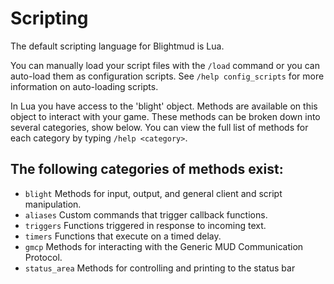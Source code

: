 # Scripting

The default scripting language for Blightmud is Lua.

You can manually load your script files with the `/load` command or you can 
auto-load them as configuration scripts. 
See `/help config_scripts` for more information on auto-loading scripts.

In Lua you have access to the 'blight' object. Methods are available on this
object to interact with your game. These methods can be broken down into several
categories, show below. You can view the full list of methods for each category
by typing `/help <category>`.

## The following categories of methods exist:
- `blight`      Methods for input, output, and general client and script manipulation.
- `aliases`     Custom commands that trigger callback functions.
- `triggers`    Functions triggered in response to incoming text.
- `timers`      Functions that execute on a timed delay.
- `gmcp`        Methods for interacting with the Generic MUD Communication Protocol.
- `status_area` Methods for controlling and printing to the status bar
